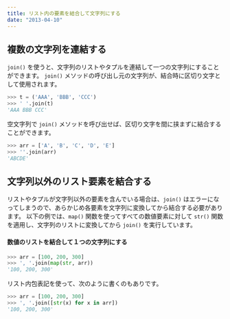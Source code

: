 ```yaml
---
title: リスト内の要素を結合して文字列にする
date: "2013-04-10"
---
```


複数の文字列を連結する
----

`join()` を使うと、文字列のリストやタプルを連結して一つの文字列にすることができます。
`join()` メソッドの呼び出し元の文字列が、結合時に区切り文字として使用されます。

```python
>>> t = ('AAA', 'BBB', 'CCC')
>>> ' '.join(t)
'AAA BBB CCC'
```

空文字列で `join()` メソッドを呼び出せば、区切り文字を間に挟まずに結合することができます。

```python
>>> arr = ['A', 'B', 'C', 'D', 'E']
>>> ''.join(arr)
'ABCDE'
```

文字列以外のリスト要素を結合する
----

リストやタプルが文字列以外の要素を含んでいる場合は、`join()` はエラーになってしまうので、あらかじめ各要素を文字列に変換してから結合する必要があります。
以下の例では、`map()` 関数を使ってすべての数値要素に対して `str()` 関数を適用し、文字列のリストに変換してから `join()` を実行しています。

#### 数値のリストを結合して１つの文字列にする

```python
>>> arr = [100, 200, 300]
>>> ', '.join(map(str, arr))
'100, 200, 300'
```

リスト内包表記を使って、次のように書くのもありです。

```python
>>> arr = [100, 200, 300]
>>> ', '.join([str(x) for x in arr])
'100, 200, 300'
```

